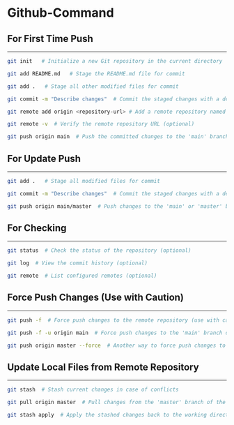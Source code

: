 # Github-Command

## For First Time Push
**********************
```bash
git init   # Initialize a new Git repository in the current directory

git add README.md   # Stage the README.md file for commit

git add .   # Stage all other modified files for commit

git commit -m "Describe changes"  # Commit the staged changes with a descriptive message

git remote add origin <repository-url> # Add a remote repository named 'origin' with its URL

git remote -v  # Verify the remote repository URL (optional)

git push origin main  # Push the committed changes to the 'main' branch of the remote repository named 'origin'
```


## For Update Push
*****************
```bash
git add .   # Stage all modified files for commit

git commit -m "Describe changes"  # Commit the staged changes with a descriptive message

git push origin main/master  # Push changes to the 'main' or 'master' branch of the remote repository
```


## For Checking
***************
```bash
git status  # Check the status of the repository (optional)

git log  # View the commit history (optional)

git remote  # List configured remotes (optional)
```


## Force Push Changes (Use with Caution)
****************************************
```bash
git push -f  # Force push changes to the remote repository (use with caution)

git push -f -u origin main  # Force push changes to the 'main' branch of the remote repository 'origin'

git push origin master --force  # Another way to force push changes to the 'master' branch of the remote repository 'origin'
```


## Update Local Files from Remote Repository
********************************************
```bash
git stash  # Stash current changes in case of conflicts

git pull origin master  # Pull changes from the 'master' branch of the remote repository 'origin'

git stash apply  # Apply the stashed changes back to the working directory
```








